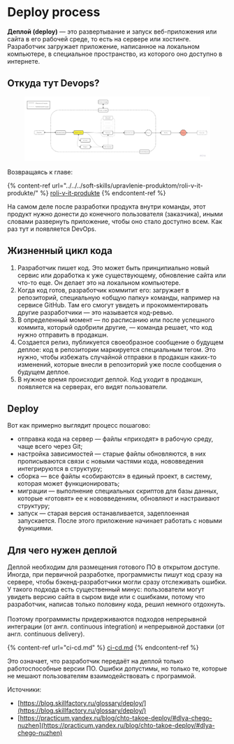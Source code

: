 # Deploy process

**Деплой (deploy)** — это развертывание и запуск веб-приложения или сайта в его рабочей среде, то есть на сервере или хостинге. Разработчик загружает приложение, написанное на локальном компьютере, в специальное пространство, из которого оно доступно в интернете.

## Откуда тут Devops?

<figure><img src="../../../.gitbook/assets/osi (3).jpg" alt=""><figcaption></figcaption></figure>

Возвращаясь к главе:

{% content-ref url="../../../soft-skills/upravlenie-produktom/roli-v-it-produkte/" %}
[roli-v-it-produkte](../../../soft-skills/upravlenie-produktom/roli-v-it-produkte/)
{% endcontent-ref %}

На самом деле после разработки продукта внутри команды, этот продукт нужно донести до конечного пользователя (заказчика), иными словами развернуть приложение, чтобы оно стало доступно всем. Как раз тут и появляется DevOps.

## Жизненный цикл кода <a href="#kak-vyglyadit-zhiznennyi-cikl-koda" id="kak-vyglyadit-zhiznennyi-cikl-koda"></a>

1. Разработчик пишет код. Это может быть принципиально новый сервис или доработка к уже существующему, обновление сайта или что-то еще. Он делает это на локальном компьютере.
2. Когда код готов, разработчик коммитит его: загружает в репозиторий, специальную «общую папку» команды, например на сервисе GitHub. Там его смогут увидеть и прокомментировать другие разработчики — это называется код-ревью.
3. В определенный момент — по расписанию или после успешного коммита, который одобрили другие, — команда решает, что код нужно отправить в продакшн.
4. Создается релиз, публикуется своеобразное сообщение о будущем деплое: код в репозитории маркируется специальным тегом. Это нужно, чтобы избежать случайной отправки в продакшн каких-то изменений, которые внесли в репозиторий уже после сообщения о будущем деплое.
5. В нужное время происходит деплой. Код уходит в продакшн, появляется на серверах, его видят пользователи.

## Deploy

Вот как примерно выглядит процесс пошагово:

* отправка кода на сервер — файлы «приходят» в рабочую среду, чаще всего через Git;
* настройка зависимостей — старые файлы обновляются, в них прописываются связи с новыми частями кода, нововведения интегрируются в структуру;
* сборка — все файлы «собираются» в единый проект, в систему, которая может функционировать;
* миграции — выполнение специальных скриптов для базы данных, которые «готовят» ее к нововведениям, обновляют и настраивают структуру;
* запуск — старая версия останавливается, задеплоенная запускается. После этого приложение начинает работать с новыми функциями.

## Для чего нужен деплой

Деплой необходим для размещения готового ПО в открытом доступе. Иногда, при первичной разработке, программисты пишут код сразу на сервере, чтобы бэкенд-разработчики могли сразу отслеживать ошибки. У такого подхода есть существенный минус: пользователи могут увидеть версию сайта в сыром виде или с ошибками, потому что разработчик, написав только половину кода, решил немного отдохнуть.\
\
Поэтому программисты придерживаются подходов непрерывной интеграции (от англ. continuous integration) и непрерывной доставки (от англ. continuous delivery).&#x20;

{% content-ref url="ci-cd.md" %}
[ci-cd.md](ci-cd.md)
{% endcontent-ref %}

Это означает, что разработчик передаёт на деплой только работоспособные версии ПО. Ошибки допустимы, но только те, которые не мешают пользователям взаимодействовать с программой.





Источники:

* [https://blog.skillfactory.ru/glossary/deploy/](https://blog.skillfactory.ru/glossary/deploy/)
* [https://practicum.yandex.ru/blog/chto-takoe-deploy/#dlya-chego-nuzhen](https://practicum.yandex.ru/blog/chto-takoe-deploy/#dlya-chego-nuzhen)
